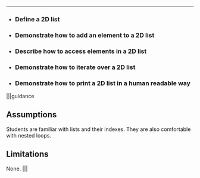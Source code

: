 ----------

* ### Define a 2D list
* ### Demonstrate how to add an element to a 2D list
* ### Describe how to access elements in a 2D list
* ### Demonstrate how to iterate over a 2D list
* ### Demonstrate how to print a 2D list in a human readable way

|||guidance
## Assumptions
Students are familiar with lists and their indexes. They are also comfortable with nested loops.

## Limitations
None.
|||